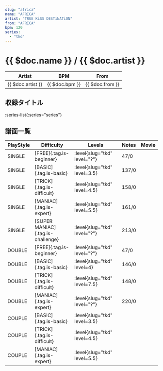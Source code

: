 ```yaml
---
slug: "africa"
name: "AFRICA"
artist: "TRUE KiSS DESTiNATiON"
from: "AFRICA"
bpm: 120
series:
  - "tkd"
---
```


# {{ $doc.name }} / {{ $doc.artist }}

|Artist|BPM|From|
|------|---|----|
|{{ $doc.artist }}|{{ $doc.bpm }}|{{ $doc.from }}|

## 収録タイトル

:series-list{:series="series"}

## 譜面一覧

|PlayStyle|Difficulty|Levels|Notes|Movie|
|---------|----------|------|-----|-----|
|SINGLE|[FREE]{.tag.is-beginner}|<div class="field is-grouped is-grouped-multiline"> :level{slug="tkd" level="?"}</div>|47/0||
|SINGLE|[BASIC]{.tag.is-basic}|<div class="field is-grouped is-grouped-multiline"> :level{slug="tkd" level=3.5}</div>|137/0||
|SINGLE|[TRICK]{.tag.is-difficult}|<div class="field is-grouped is-grouped-multiline"> :level{slug="tkd" level=4.5}</div>|158/0||
|SINGLE|[MANIAC]{.tag.is-expert}|<div class="field is-grouped is-grouped-multiline"> :level{slug="tkd" level=5.5}</div>|161/0||
|SINGLE|[SUPER MANIAC]{.tag.is-challenge}|<div class="field is-grouped is-grouped-multiline"> :level{slug="tkd" level="?"}</div>|213/0||
|DOUBLE|[FREE]{.tag.is-beginner}|<div class="field is-grouped is-grouped-multiline"> :level{slug="tkd" level="?"}</div>|47/0||
|DOUBLE|[BASIC]{.tag.is-basic}|<div class="field is-grouped is-grouped-multiline"> :level{slug="tkd" level=4}</div>|146/0||
|DOUBLE|[TRICK]{.tag.is-difficult}|<div class="field is-grouped is-grouped-multiline"> :level{slug="tkd" level=7.5}</div>|148/0||
|DOUBLE|[MANIAC]{.tag.is-expert}|<div class="field is-grouped is-grouped-multiline"> :level{slug="tkd" level="?"}</div>|220/0||
|COUPLE|[BASIC]{.tag.is-basic}|<div class="field is-grouped is-grouped-multiline"> :level{slug="tkd" level=3.5}</div>|||
|COUPLE|[TRICK]{.tag.is-difficult}|<div class="field is-grouped is-grouped-multiline"> :level{slug="tkd" level=4.5}</div>|||
|COUPLE|[MANIAC]{.tag.is-expert}|<div class="field is-grouped is-grouped-multiline"> :level{slug="tkd" level=5.5}</div>|||
